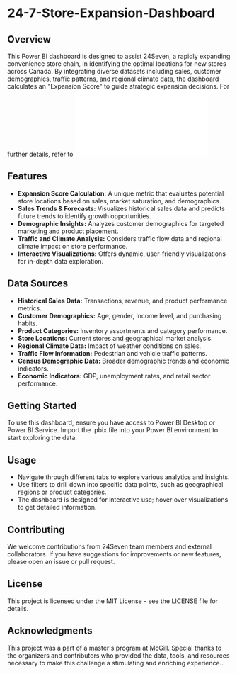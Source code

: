 # 24-7-Store-Expansion-Dashboard

## Overview
This Power BI dashboard is designed to assist 24Seven, a rapidly expanding convenience store chain, in identifying the optimal locations for new stores across Canada. By integrating diverse datasets including sales, customer demographics, traffic patterns, and regional climate data, the dashboard calculates an "Expansion Score" to guide strategic expansion decisions. For further details, refer to ![Report](./24_7_Dashboard_Overview_and_Insights_Report.pdf)

## Features
- **Expansion Score Calculation:** A unique metric that evaluates potential store locations based on sales, market saturation, and demographics.
- **Sales Trends & Forecasts:** Visualizes historical sales data and predicts future trends to identify growth opportunities.
- **Demographic Insights:** Analyzes customer demographics for targeted marketing and product placement.
- **Traffic and Climate Analysis:** Considers traffic flow data and regional climate impact on store performance.
- **Interactive Visualizations:** Offers dynamic, user-friendly visualizations for in-depth data exploration.

## Data Sources
- **Historical Sales Data:** Transactions, revenue, and product performance metrics.
- **Customer Demographics:** Age, gender, income level, and purchasing habits.
- **Product Categories:** Inventory assortments and category performance.
- **Store Locations:** Current stores and geographical market analysis.
- **Regional Climate Data:** Impact of weather conditions on sales.
- **Traffic Flow Information:** Pedestrian and vehicle traffic patterns.
- **Census Demographic Data:** Broader demographic trends and economic indicators.
- **Economic Indicators:** GDP, unemployment rates, and retail sector performance.

## Getting Started
To use this dashboard, ensure you have access to Power BI Desktop or Power BI Service. Import the .pbix file into your Power BI environment to start exploring the data.

## Usage
- Navigate through different tabs to explore various analytics and insights.
- Use filters to drill down into specific data points, such as geographical regions or product categories.
- The dashboard is designed for interactive use; hover over visualizations to get detailed information.

## Contributing
We welcome contributions from 24Seven team members and external collaborators. If you have suggestions for improvements or new features, please open an issue or pull request.

## License
This project is licensed under the MIT License - see the LICENSE file for details.

## Acknowledgments
This project was a part of a master's program at McGill. Special thanks to the organizers and contributors who provided the data, tools, and resources necessary to make this challenge a stimulating and enriching experience..

